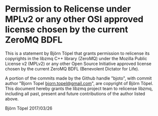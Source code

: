 # Permission to Relicense under MPLv2 or any other OSI approved license chosen by the current ZeroMQ BDFL

This is a statement by Björn Töpel that grants permission to relicense
its copyrights in the libzmq C++ library (ZeroMQ) under the Mozilla
Public License v2 (MPLv2) or any other Open Source Initiative approved
license chosen by the current ZeroMQ BDFL (Benevolent Dictator for
Life).

A portion of the commits made by the Github handle "bjoto", with
commit author "Bjorn Topel <bjorn.topel@gmail.com>", are copyright of
Björn Töpel.  This document hereby grants the libzmq project team to
relicense libzmq, including all past, present and future contributions
of the author listed above.

Björn Töpel
2017/03/26
